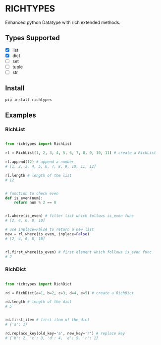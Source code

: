 # RICHTYPES

Enhanced python Datatype with rich extended methods.

## Types Supported

- [x] list
- [x] dict
- [ ] set
- [ ] tuple
- [ ] str

## Install

```bash
pip install richtypes
```

## Examples

### RichList

```python

from richtypes import RichList

rl = RichList(1, 2, 3, 4, 5, 6, 7, 8, 9, 10, 11) # create a RichList

rl.append(12) # append a number
# [1, 2, 3, 4, 5, 6, 7, 8, 9, 10, 11, 12]

rl.length # length of the list
# 12


# function to check even
def is_even(num):
    return num % 2 == 0


rl.where(is_even) # filter list which follows is_even func
# [2, 4, 6, 8, 10]

# use inplace=False to return a new list
new = rl.where(is_even, inplace=False)
# [2, 4, 6, 8, 10]


rl.first_where(is_even) # first element which follows is_even func
# 2

```

### RichDict

```python

from richtypes import RichDict

rd = RichDict(a=1, b=2, c=3, d=4, e=5) # create a RichDict

rd.length # length of the dict
# 5


rd.first_item # first item of the dict
# {'a': 1}

rd.replace_key(old_key='a', new_key='r') # replace key
# {'b': 2, 'c': 3, 'd': 4, 'e': 5, 'r': 1}

```
